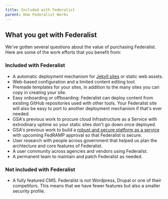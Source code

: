 ```yaml
---
title: Included with Federalist
parent: How Federalist Works
---
```

## What you get with Federalist
We've gotten several questions about the value of purchasing Federalist. Here are some of the work efforts that you benefit from:

### Included with Federalist

* A automatic deployment mechanism for [Jekyll sites](https://jekyllrb.com/docs/home/) or static web assets.
* Web-based configuration and a limited content editing tool.
* Premade templates for your sites, in addition to the many sites you can copy in creating your site.
* Easy onboarding or offboarding: Federalist can deploy content from existing GitHub repositories used with other tools. Your Federalist site will also be easy to port to another deployment mechanism if that's ever needed.
* GSA's previous work to procure cloud Infrastructure as a Service with extrodinary uptime so your static sites don't go down once deployed.
* GSA's previous work to build a [robust and secure platform as a service](https://cloud.gov) with upcoming FedRAMP approval so that Federalist is secure.
* User research with people across government that helped us plan the archtecture and core features of Federalist.
* A user community across agencies and vendors using Federalist.
* A permanent team to maintain and patch Federalist as needed.

### Not included with Federalist

* A fully featured CMS. Federalist is not Wordpress, Drupal or one of their competitors. This means that we have fewer features but also a smaller security profile.
